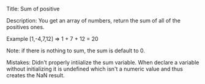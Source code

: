 Title: Sum of positive

Description: You get an array of numbers, return the sum of all of the positives ones.

Example [1,-4,7,12] => 1 + 7 + 12 = 20

Note: if there is nothing to sum, the sum is default to 0.

Mistakes: Didn't properly intiialize the sum variable. When declare a variable without initializing it is undefined which isn't a numeric value and thus creates the NaN result.
